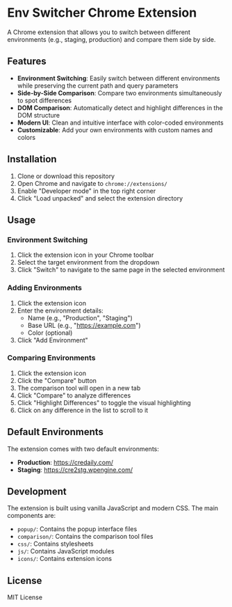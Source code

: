 # Env Switcher Chrome Extension

A Chrome extension that allows you to switch between different environments (e.g., staging, production) and compare them side by side.

## Features

- **Environment Switching**: Easily switch between different environments while preserving the current path and query parameters
- **Side-by-Side Comparison**: Compare two environments simultaneously to spot differences
- **DOM Comparison**: Automatically detect and highlight differences in the DOM structure
- **Modern UI**: Clean and intuitive interface with color-coded environments
- **Customizable**: Add your own environments with custom names and colors

## Installation

1. Clone or download this repository
2. Open Chrome and navigate to `chrome://extensions/`
3. Enable "Developer mode" in the top right corner
4. Click "Load unpacked" and select the extension directory

## Usage

### Environment Switching

1. Click the extension icon in your Chrome toolbar
2. Select the target environment from the dropdown
3. Click "Switch" to navigate to the same page in the selected environment

### Adding Environments

1. Click the extension icon
2. Enter the environment details:
   - Name (e.g., "Production", "Staging")
   - Base URL (e.g., "https://example.com")
   - Color (optional)
3. Click "Add Environment"

### Comparing Environments

1. Click the extension icon
2. Click the "Compare" button
3. The comparison tool will open in a new tab
4. Click "Compare" to analyze differences
5. Click "Highlight Differences" to toggle the visual highlighting
6. Click on any difference in the list to scroll to it

## Default Environments

The extension comes with two default environments:

- **Production**: https://credaily.com/
- **Staging**: https://cre2stg.wpengine.com/

## Development

The extension is built using vanilla JavaScript and modern CSS. The main components are:

- `popup/`: Contains the popup interface files
- `comparison/`: Contains the comparison tool files
- `css/`: Contains stylesheets
- `js/`: Contains JavaScript modules
- `icons/`: Contains extension icons

## License

MIT License 